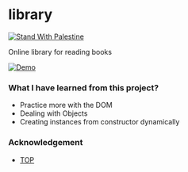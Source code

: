# library

[![Stand With Palestine](https://raw.githubusercontent.com/TheBSD/StandWithPalestine/main/banner-no-action.svg)](https://TheBSD.github.io/StandWithPalestine/)

Online library for reading books

[![Demo](images/demo-library.jpg)](https://fathyElgazzar.github.io/library/)

### What I have learned from this project?

- Practice more with the DOM
- Dealing with Objects
- Creating instances from constructor dynamically

### Acknowledgement

- [TOP](https://www.theodinproject.com/lessons/node-path-javascript-library)

